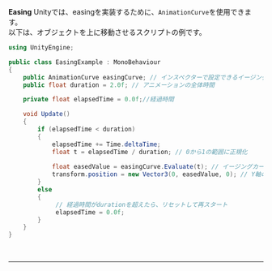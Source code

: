 **Easing**
   Unityでは、easingを実装するために、`AnimationCurve`を使用できます。  
   以下は、オブジェクトを上に移動させるスクリプトの例です。

   ```csharp
   using UnityEngine;

   public class EasingExample : MonoBehaviour
   {
       public AnimationCurve easingCurve; // インスペクターで設定できるイージングカーブ
       public float duration = 2.0f; // アニメーションの全体時間

       private float elapsedTime = 0.0f;//経過時間

       void Update()
       {
           if (elapsedTime < duration)
           {
               elapsedTime += Time.deltaTime;
               float t = elapsedTime / duration; // 0から1の範囲に正規化
               
               float easedValue = easingCurve.Evaluate(t); // イージングカーブに基づいて値を取得
               transform.position = new Vector3(0, easedValue, 0); // Y軸の位置を更新
           }
           else
           {
                // 経過時間がdurationを超えたら、リセットして再スタート
                elapsedTime = 0.0f;
           }
       }
   }
   ```



<br>

---

<br>
